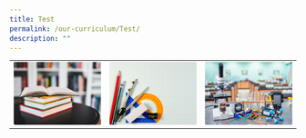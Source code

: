 ```yaml
---
title: Test
permalink: /our-curriculum/Test/
description: ""
---
```



|  |  |  |
| -------- | -------- | -------- |
|   <a href="https://pagedart.com"> <img src="/images/english.png"> </a>   |  <a href="https://pagedart.com"> <img src="/images/mathematics.png"> </a>    |   <a href="https://pagedart.com"> <img src="/images/science.png"> </a>   |


